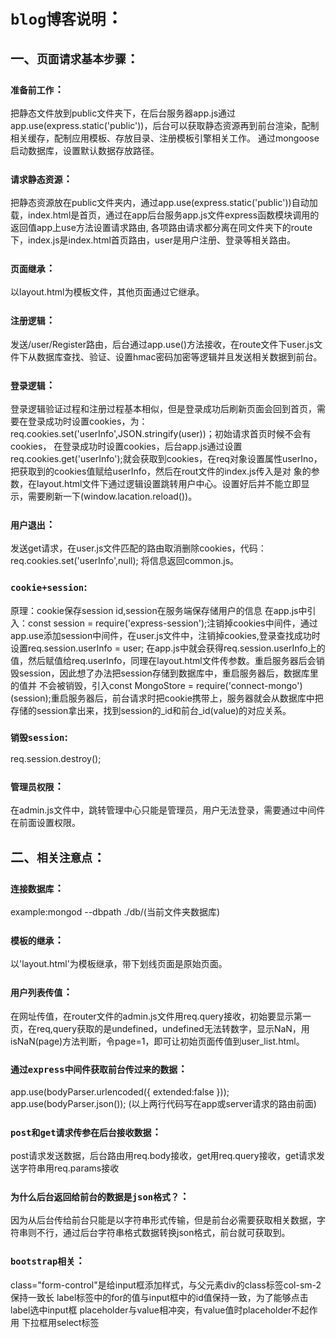 # `blog博客说明`：

## 一、`页面请求基本步骤`：

### `准备前工作`：
把静态文件放到public文件夹下，在后台服务器app.js通过app.use(express.static('public'))，后台可以获取静态资源再到前台渲染，配制相关缓存，配制应用模板、存放目录、注册模板引擎相关工作。
通过mongoose启动数据库，设置默认数据存放路径。

### `请求静态资源`：
把静态资源放在public文件夹内，通过app.use(express.static('public'))自动加载，index.html是首页，通过在app后台服务app.js文件express函数模块调用的返回值app上use方法设置请求路由,
各项路由请求都分离在同文件夹下的route下，index.js是index.html首页路由，user是用户注册、登录等相关路由。

### `页面继承`：
以layout.html为模板文件，其他页面通过它继承。

### `注册逻辑`：
发送/user/Register路由，后台通过app.use()方法接收，在route文件下user.js文件下从数据库查找、验证、设置hmac密码加密等逻辑并且发送相关数据到前台。

### `登录逻辑`：
登录逻辑验证过程和注册过程基本相似，但是登录成功后刷新页面会回到首页，需要在登录成功时设置cookies，为：req.cookies.set('userInfo',JSON.stringify(user))；初始请求首页时候不会有cookies，
在登录成功时设置cookies，后台app.js通过设置req.cookies.get('userInfo');就会获取到cookies，在req对象设置属性userIno，把获取到的cookies值赋给userInfo，然后在rout文件的index.js传入是对
象的参数，在layout.html文件下通过逻辑设置跳转用户中心。设置好后并不能立即显示，需要刷新一下(window.lacation.reload())。

### `用户退出`：
发送get请求，在user.js文件匹配的路由取消删除cookies，代码：req.cookies.set('userInfo',null); 将信息返回common.js。

### `cookie+session`:
原理：cookie保存session id,session在服务端保存储用户的信息
在app.js中引入：const session = require('express-session');注销掉cookies中间件，通过app.use添加session中间件，在user.js文件中，注销掉cookies,登录查找成功时设置req.session.userInfo = user;
在app.js中就会获得req.session.userInfo上的值，然后赋值给req.userInfo，同理在layout.html文件传参数。重启服务器后会销毁session，因此想了办法把session存储到数据库中，重启服务器后，数据库里的值并
不会被销毁，引入const MongoStore = require('connect-mongo')(session);重启服务器后，前台请求时把cookie携带上，服务器就会从数据库中把存储的session拿出来，找到session的_id和前台_id(value)的对应关系。

### `销毁session`:
req.session.destroy();

### `管理员权限`：
在admin.js文件中，跳转管理中心只能是管理员，用户无法登录，需要通过中间件在前面设置权限。

## 二、`相关注意点`：
### `连接数据库`：
example:mongod --dbpath ./db/(当前文件夹数据库)

### `模板的继承`：
以'layout.html'为模板继承，带下划线页面是原始页面。

### `用户列表传值`：
在网址传值，在router文件的admin.js文件用req.query接收，初始要显示第一页，在req,query获取的是undefined，undefined无法转数字，显示NaN，用isNaN(page)方法判断，令page=1，即可让初始页面传值到user_list.html。

### `通过express中间件获取前台传过来的数据`：
app.use(bodyParser.urlencoded({ extended:false })); 
app.use(bodyParser.json());
(以上两行代码写在app或server请求的路由前面)

### `post和get请求传参在后台接收数据`：
post请求发送数据，后台路由用req.body接收，get用req.query接收，get请求发送字符串用req.params接收

### `为什么后台返回给前台的数据是json格式？`：
因为从后台传给前台只能是以字符串形式传输，但是前台必需要获取相关数据，字符串则不行，通过后台字符串格式数据转换json格式，前台就可获取到。

### `bootstrap相关`：
class="form-control"是给input框添加样式，与父元素div的class标签col-sm-2保持一致长
label标签中的for的值与input框中的id值保持一致，为了能够点击label选中input框
placeholder与value相冲突，有value值时placeholder不起作用
下拉框用select标签